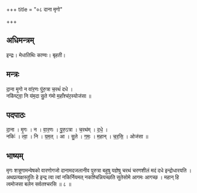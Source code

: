 +++
title = "०८ दाना मृगो"

+++
## अधिमन्त्रम्
इन्द्रः। मेधातिथिः काण्वः। बृहती।

## मन्त्रः
दा॒ना मृ॒गो न वा॑र॒णः पु॑रु॒त्रा च॒रथं॑ दधे ।  
नकि॑ष्ट्वा॒ नि य॑म॒दा सु॒ते ग॑मो म॒हाँश्च॑र॒स्योज॑सा ॥

## पदपाठः
दा॒ना । मृ॒गः । न । वा॒र॒णः । पु॒रु॒ऽत्रा । च॒रथ॑म् । द॒धे॒ ।  
नकिः॑ । त्वा॒ । नि । य॒म॒त् । आ । सु॒ते । ग॒मः॒ । म॒हान् । च॒र॒सि॒ । ओज॑सा ॥

## भाष्यम्
मृगः शत्रूणामन्वेषको वारणोगजो दानामदजलानीव पुरुत्रा बहुषु यज्ञेषु चरथं चरणशीलं मदं दधे इन्द्रोधारयति । अथप्रत्यक्षस्तुतिः हे इन्द्र त्वा त्वां नकिर्नियमत् नकश्चिन्नियच्छति सुतेसोमे आगमः आगच्छ । महान् हि त्वमोजसा बलेन सर्वतश्चरसि ॥ ८ ॥